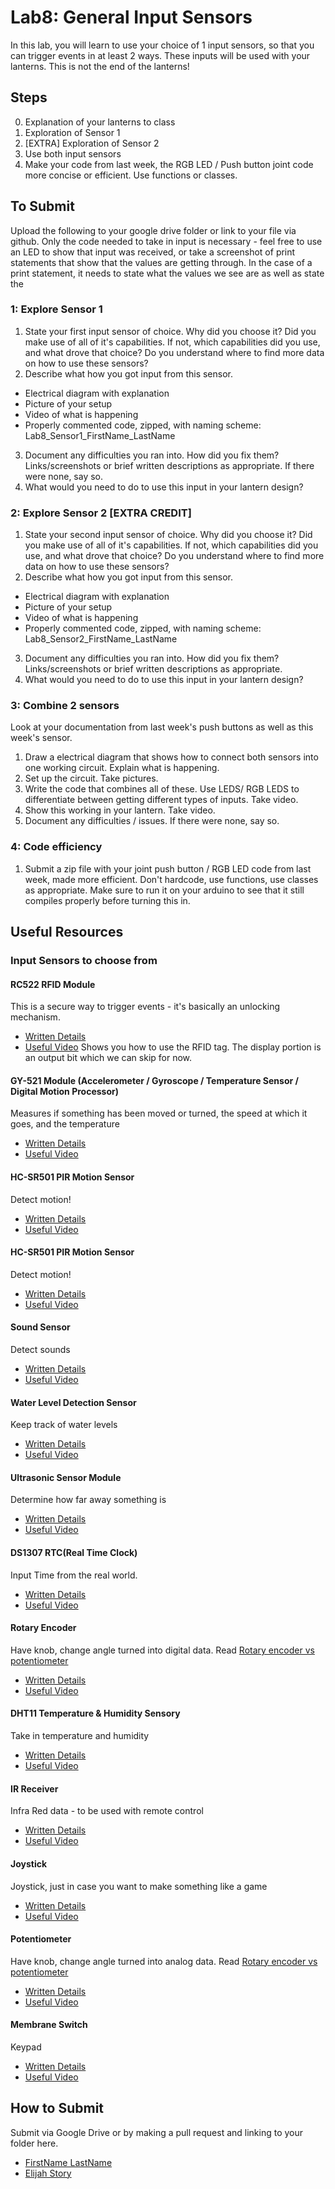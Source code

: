 # Lab8: General Input Sensors
In this lab, you will learn to use your choice of  1 input sensors, so that you can trigger events in at least 2 ways. These inputs will be used with your lanterns.  This is not the end of the lanterns!

## Steps
0. Explanation of your lanterns to class
1. Exploration of Sensor 1
2. [EXTRA] Exploration of Sensor 2
3. Use both input sensors
4. Make your code from last week, the RGB LED / Push button joint code more concise or efficient. Use functions or classes. 
## To Submit
Upload the following to your google drive folder or link to your file via github. Only the code needed to take in input is necessary - feel free to use an LED to show that input was received, or take a screenshot of print statements that show that the values are getting through. In the case of a print statement, it needs to state what the values we see are as well as state the 

### 1: Explore Sensor 1
1. State your first input sensor of choice. Why did you choose it? Did you make use of all of it's capabilities. If not, which capabilities did you use, and what drove that choice? Do you understand where to find more data on how to use these sensors?
2. Describe what how you got input from this sensor.
- Electrical diagram with explanation
- Picture of your setup
- Video of what is happening
- Properly commented code, zipped, with naming scheme: Lab8_Sensor1_FirstName_LastName 
3. Document any difficulties you ran into. How did you fix them? Links/screenshots or brief written descriptions as appropriate. If there were none, say so. 
4. What would you need to do to use this input in your lantern design?
### 2: Explore Sensor 2 [EXTRA CREDIT]
1. State your second input sensor of choice. Why did you choose it? Did you make use of all of it's capabilities. If not, which capabilities did you use, and what drove that choice? Do you understand where to find more data on how to use these sensors?
2. Describe what how you got input from this sensor.
- Electrical diagram with explanation
- Picture of your setup
- Video of what is happening
- Properly commented code, zipped, with naming scheme: Lab8_Sensor2_FirstName_LastName 
3. Document any difficulties you ran into. How did you fix them? Links/screenshots or brief written descriptions as appropriate.
4. What would you need to do to use this input in your lantern design?
### 3: Combine 2 sensors
Look at your documentation from last week's push buttons as well as this week's sensor. 
1. Draw a electrical diagram that shows how to connect both sensors into one working circuit.  Explain what is happening. 
2. Set up the circuit. Take pictures. 
3. Write the code that combines all of these. Use LEDS/ RGB LEDS to differentiate between getting different types of inputs. Take video.
4. Show this working in your lantern. Take video. 
5. Document any difficulties / issues.  If there were none, say so. 
### 4: Code efficiency
1. Submit a zip file with your joint push button / RGB LED code from last week, made more efficient. Don't hardcode, use functions, use classes as appropriate. Make sure to run it on your arduino to see that it still compiles properly before turning this in. 

## Useful Resources
### Input Sensors to choose from
#### RC522 RFID Module
This is a secure way to trigger events - it's basically an unlocking mechanism.

- [Written Details](https://components101.com/wireless/rc522-rfid-module)
- [Useful Video](https://youtu.be/So83sH6-jwM) Shows you how to use the RFID tag. The display portion is an output bit which we can skip for now. 
#### GY-521 Module (Accelerometer / Gyroscope / Temperature Sensor / Digital Motion Processor)
Measures if something has been moved or turned, the speed at which it goes, and the temperature

- [Written Details](https://electrosome.com/interfacing-mpu-6050-gy-521-arduino-uno/)
- [Useful Video](https://www.youtube.com/watch?v=wTfSfhjhAU0)
#### HC-SR501 PIR Motion Sensor
Detect motion!
- [Written Details](https://lastminuteengineers.com/pir-sensor-arduino-tutorial/)
- [Useful Video](https://youtu.be/g6K6K7rkg-s)

#### HC-SR501 PIR Motion Sensor
Detect motion!
- [Written Details](https://lastminuteengineers.com/pir-sensor-arduino-tutorial/)
- [Useful Video](https://youtu.be/g6K6K7rkg-s)

#### Sound Sensor
Detect sounds
- [Written Details](https://www.instructables.com/Arduino-Sound-Sensor-with-LED/)
- [Useful Video](https://youtu.be/RwHGioglbk8)

#### Water Level Detection Sensor 
Keep track of water levels
- [Written Details](https://theiotprojects.com/water-level-sensor-arduino-tutorial/)
- [Useful Video](https://youtu.be/n7WRi5U5lQk)


#### Ultrasonic Sensor Module
Determine how far away something is
- [Written Details](https://www.tutorialspoint.com/arduino/arduino_ultrasonic_sensor.htm)
- [Useful Video](https://youtu.be/WslzsHDYuF0)

#### DS1307 RTC(Real Time Clock)
Input Time from the real world. 
- [Written Details](https://www.electronics-lab.com/project/ds1307-rtc-module/)
- [Useful Video](https://youtu.be/drU3dQa-8CE)

#### Rotary Encoder 
Have knob, change angle turned into digital data. Read [Rotary encoder vs potentiometer](https://www.arrow.com/en/research-and-events/articles/encoder-vs-potentiometer-how-to-choose#:~:text=The%20most%20obvious%20difference%20between%20rotary%20potentiometers%20and,clockwise%20or%20counter-clockwise%20before%20they%20need%20to%20stop.)
- [Written Details](https://electropeak.com/learn/rotary-encoder-how-it-works-how-to-use-with-arduino/)
- [Useful Video](https://youtu.be/zYE5JhUMjys)

#### DHT11 Temperature & Humidity Sensory
Take in temperature and humidity
- [Written Details](https://create.arduino.cc/projecthub/techno_z/dht11-temperature-humidity-sensor-98b03b)
- [Useful Video](https://youtu.be/OogldLc9uYc) 
#### IR Receiver
Infra Red data - to be used with remote control
- [Written Details](https://tutorial45.com/arduino-ir-receiver/)
- [Useful Video](https://youtu.be/3jeSfsnQOWk) 
#### Joystick
Joystick, just in case you want to make something like a game
- [Written Details](https://www.best-microcontroller-projects.com/arduino-joystick.html)
- [Useful Video](https://youtu.be/MlDi0vO9Evg) 
#### Potentiometer
Have knob, change angle turned into analog data. Read [Rotary encoder vs potentiometer](https://www.arrow.com/en/research-and-events/articles/encoder-vs-potentiometer-how-to-choose#:~:text=The%20most%20obvious%20difference%20between%20rotary%20potentiometers%20and,clockwise%20or%20counter-clockwise%20before%20they%20need%20to%20stop.)
- [Written Details](https://www.arduino.cc/en/tutorial/potentiometer)
- [Useful Video](https://youtu.be/RBYVUTIU4FE) 
#### Membrane Switch
Keypad
- [Written Details](https://randomnerdtutorials.com/arduino-membrane-keypad-tutorial/)
- [Useful Video](https://youtu.be/yE2mPGrqqg4) 


## How to Submit
Submit via Google Drive or by making a pull request and linking to your folder here.
- [FirstName LastName](www.example.com)
- [Elijah Story](https://github.com/ElijahStory/Lab8-Elijah-Story)
